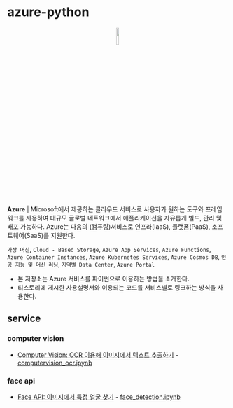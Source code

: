 # azure-python
<p align="center">
  <a href="https://azure.microsoft.com/ko-kr"/>
    <img src="https://upload.wikimedia.org/wikipedia/commons/thumb/f/fa/Microsoft_Azure.svg/1200px-Microsoft_Azure.svg.png" width="10%"/>
  </a>
</p>

**Azure** | Microsoft에서 제공하는 클라우드 서비스로 사용자가 원하는 도구와 프레임워크를 사용하여 대규모 글로벌 네트워크에서 애플리케이션을 자유롭게 빌드, 관리 및 배포 가능하다.
Azure는 다음의 (컴퓨팅)서비스로 인프라(IaaS), 플랫폼(PaaS), 소프트웨어(SaaS)를 지원한다.

```가상 머신```, ```Cloud - Based Storage```, ```Azure App Services```, ```Azure Functions```, ```Azure Container Instances```, ```Azure Kubernetes Services```, ```Azure Cosmos DB```, ```인공 지능 및 머신 러닝```, ```지역별 Data Center```, ```Azure Portal```

- 본 저장소는 Azure 서비스를 파이썬으로 이용하는 방법을 소개한다.
- 티스토리에 게시한 사용설명서와 이용되는 코드를 서비스별로 링크하는 방식을 사용한다.

## service
### computer vision
  - [Computer Vision: OCR 이용해 이미지에서 텍스트 추출하기](https://riverallzero.tistory.com/41) - [computervision_ocr.ipynb](https://github.com/riverallzero/azure-python/blob/main/computervision_ocr.ipynb)

### face api
  - [Face API: 이미지에서 특정 얼굴 찾기](https://riverallzero.tistory.com/64) - [face_detection.ipynb](https://github.com/riverallzero/azure-python/blob/main/face_detection.ipynb)

